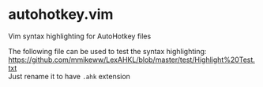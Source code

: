 # autohotkey.vim

Vim syntax highlighting for AutoHotkey files

The following file can be used to test the syntax highlighting:  
https://github.com/mmikeww/LexAHKL/blob/master/test/Highlight%20Test.txt  
Just rename it to have `.ahk` extension
